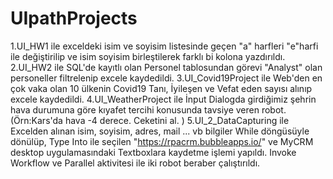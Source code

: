 # UIpathProjects
1.UI_HW1 ile exceldeki isim ve soyisim listesinde geçen "a" harfleri "e"harfi ile değiştirilip ve isim soyisim birleştilerek farklı bi kolona yazdırıldı.
2.UI_HW2 ile SQL'de kayıtlı olan Personel tablosundan görevi "Analyst" olan personeller filtrelenip excele kaydedildi.
3.UI_Covid19Project ile Web'den en çok vaka olan 10 ülkenin Covid19 Tanı, İyileşen ve Vefat eden sayısı alınıp excele kaydedildi.
4.UI_WeatherProject ile İnput Dialogda girdiğimiz şehrin hava durumuna göre kıyafet tercihi konusunda tavsiye veren robot.(Örn:Kars'da hava -4 derece. Ceketini al. )
5.UI_2_DataCapturing ile Excelden alınan isim, soyisim, adres, mail ... vb bilgiler While döngüsüyle dönülüp, Type Into ile seçilen "https://rpacrm.bubbleapps.io/" ve MyCRM desktop uygulamasındaki Textboxlara kaydetme işlemi yapıldı. Invoke Workflow ve Parallel aktivitesi ile iki robot beraber çalıştırıldı.
